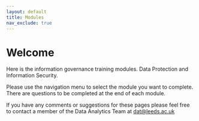 ```yaml
---
layout: default
title: Modules
nav_exclude: true
---
```


# Welcome 

Here is the information governance training modules. Data Protection and Information Security.

Please use the navigation menu to select the module you want to complete. There are questions to be completed at the end of each module.

If you have any comments or suggestions for these pages please feel free to contact a member of the Data Analytics Team at [dat@leeds.ac.uk](mailto:dat@leeds.ac.uk)
